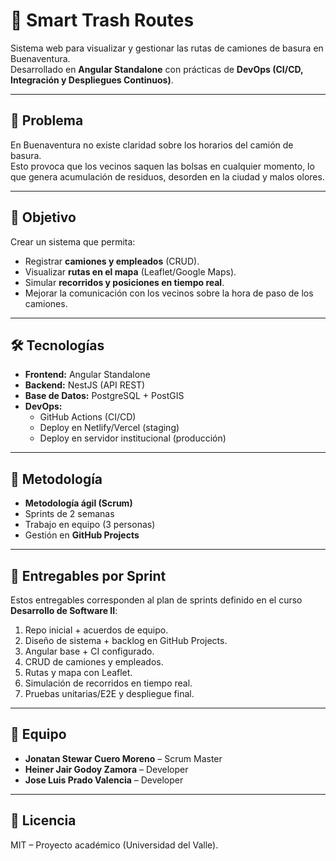 # 🚛 Smart Trash Routes
Sistema web para visualizar y gestionar las rutas de camiones de basura en Buenaventura.  
Desarrollado en **Angular Standalone** con prácticas de **DevOps (CI/CD, Integración y Despliegues Continuos)**.  

---

## 📌 Problema
En Buenaventura no existe claridad sobre los horarios del camión de basura.  
Esto provoca que los vecinos saquen las bolsas en cualquier momento, lo que genera acumulación de residuos, desorden en la ciudad y malos olores.  

---

## 🎯 Objetivo
Crear un sistema que permita:  
- Registrar **camiones y empleados** (CRUD).  
- Visualizar **rutas en el mapa** (Leaflet/Google Maps).  
- Simular **recorridos y posiciones en tiempo real**.  
- Mejorar la comunicación con los vecinos sobre la hora de paso de los camiones.  

---

## 🛠️ Tecnologías
- **Frontend:** Angular Standalone  
- **Backend:** NestJS (API REST)  
- **Base de Datos:** PostgreSQL + PostGIS  
- **DevOps:**  
  - GitHub Actions (CI/CD)  
  - Deploy en Netlify/Vercel (staging)  
  - Deploy en servidor institucional (producción)  

---

## 📅 Metodología
- **Metodología ágil (Scrum)**  
- Sprints de 2 semanas  
- Trabajo en equipo (3 personas)  
- Gestión en **GitHub Projects**  

---

## 🚀 Entregables por Sprint
Estos entregables corresponden al plan de sprints definido en el curso **Desarrollo de Software II**:  

1. Repo inicial + acuerdos de equipo.  
2. Diseño de sistema + backlog en GitHub Projects.  
3. Angular base + CI configurado.  
4. CRUD de camiones y empleados.  
5. Rutas y mapa con Leaflet.  
6. Simulación de recorridos en tiempo real.  
7. Pruebas unitarias/E2E y despliegue final.  

---

## 👥 Equipo
- **Jonatan Stewar Cuero Moreno** – Scrum Master  
- **Heiner Jair Godoy Zamora** – Developer  
- **Jose Luis Prado Valencia** – Developer  

---

## 📄 Licencia
MIT – Proyecto académico (Universidad del Valle).
